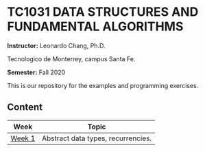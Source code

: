 # TC1031 DATA STRUCTURES AND FUNDAMENTAL ALGORITHMS 

**Instructor:** Leonardo Chang, Ph.D.

Tecnologico de Monterrey, campus Santa Fe.

**Semester:** Fall 2020

This is our repository for the examples and programming exercises.

## Content

| Week | Topic |
| ---  | ------- |
| [Week 1](https://github.com/leonardochang36/TC1031-202013-DSA/tree/master/week1) | Abstract data types, recurrencies. |

